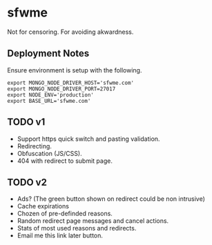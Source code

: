 sfwme
=====

Not for censoring. For avoiding akwardness.

Deployment Notes
----------------

Ensure environment is setup with the following.
```
export MONGO_NODE_DRIVER_HOST='sfwme.com'
export MONGO_NODE_DRIVER_PORT=27017
export NODE_ENV='production'
export BASE_URL='sfwme.com'
```

TODO v1
-------

* Support https quick switch and pasting validation.
* Redirecting.
* Obfuscation (JS/CSS).
* 404 with redirect to submit page.


TODO v2
-------

* Ads? (The green button shown on redirect could be non intrusive)
* Cache expirations
* Chozen of pre-definded reasons.
* Random redirect page messages and cancel actions.
* Stats of most used reasons and redirects.
* Email me this link later button.
